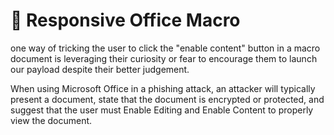 # 🔧 Responsive Office Macro

one way of tricking the user to click the "enable content" button in a macro document is leveraging their curiosity or fear to encourage them to launch our payload despite their better judgement.

When using Microsoft Office in a phishing attack, an attacker will typically present a document, state that the document is encrypted or protected, and suggest that the user must Enable Editing and Enable Content to properly view the document.











